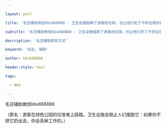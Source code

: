 ---
layout: post
title: '毛豆辅助微信kbs668888 - 卫生设施阻碍了游客扔垃圾，也让他们犯了不扔垃圾的错误：如果你不扔垃圾，你将失去工作。'
subtitle: '毛豆辅助微信kbs668888 - 卫生设施阻碍了游客扔垃圾，也让他们犯了不扔垃圾的错误：如果你不扔垃圾，你将失去工作。'
description: '毛豆辅助联系方式'
keyword: '毛豆, 辅助'
author: kbs668888
header-style: text
tags:
  - Web
---
毛豆辅助微信kbs668888

（原名：游客在绿色公园的垃圾堆上踩踏。卫生设施会阻止人们摆脱它：如果你不把它扔出去，你会丢掉工作的。）

